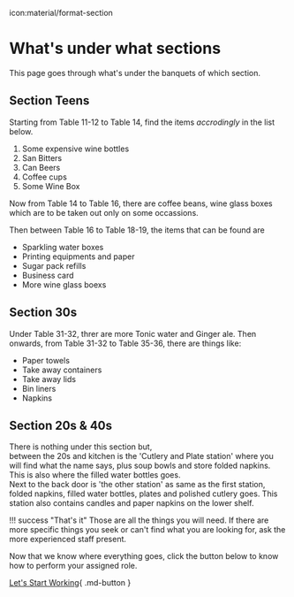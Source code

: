 icon:material/format-section


# What's under what sections

 This page goes through what's under the banquets of which section.

## Section Teens
Starting from Table 11-12 to Table 14, find the items *accrodingly* in the list below.
<ol>
<li>Some expensive wine bottles</li>
<li>San Bitters</li>
<li>Can Beers</li>
<li>Coffee cups</li>
<li>Some Wine Box</li>
</ol>

Now from Table 14 to Table 16, there are coffee beans, wine glass boxes which are to be taken out only on some occassions.

Then between Table 16 to Table 18-19, the items that can be found are 
<ul>
<li>Sparkling water boxes</li>
<li>Printing equipments and paper</li>
<li>Sugar pack refills</li>
<li>Business card</li>
<li>More wine glass boexs</li>
</ul>

## Section 30s
Under Table 31-32, threr are more Tonic water and Ginger ale.
Then onwards, from Table 31-32 to Table 35-36, there are things like:
<ul>
<li>Paper towels</li>
<li>Take away containers</li>
<li>Take away lids</li>
<li>Bin liners</li>
<li>Napkins</li>
</ul>

## Section 20s & 40s

There is nothing under this section but,
<br>
between the 20s and kitchen is the 'Cutlery and Plate station' where you will find what the name says, plus soup bowls and store folded napkins. This is also where the filled water bottles goes.
<br>
Next to the back door is 'the other station' as same as the first station, folded napkins, filled water bottles, plates and polished cutlery goes. This station also contains candles and paper napkins on the lower shelf.


!!! success "That's it"
    Those are all the things you will need. If there are more specific things you seek or can't find what you are looking for, ask the more experienced staff present.



Now that we know where everything goes, click the button below to know how to perform your assigned role.


[Let's Start Working](../how_to_page/float.md){ .md-button }

